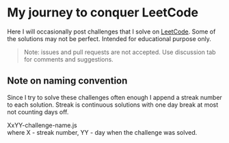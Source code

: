 # My journey to conquer LeetCode

Here I will occasionally post challenges that I solve on [LeetCode](https://leetcode.com/). Some of the solutions may not be perfect. Intended for educational purpose only.

> Note: issues and pull requests are not accepted. Use discussion tab for comments and suggestions.

## Note on naming convention

Since I try to solve these challenges often enough I append a streak number to each solution. Streak is continuous solutions with one day break at most not counting days off.

XxYY-challenge-name.js \
where X - streak number, YY - day when the challenge was solved.

